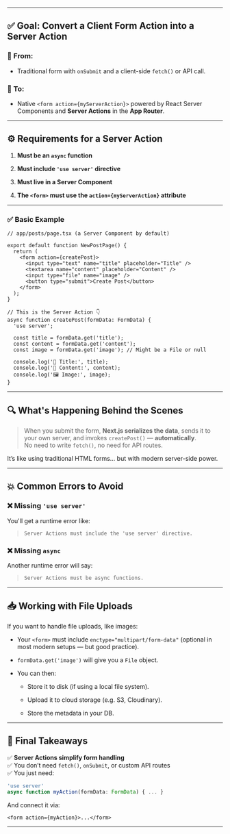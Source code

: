 
---

## ✅ Goal: Convert a **Client Form Action** into a **Server Action**

### 🔁 From:

- Traditional form with `onSubmit` and a client-side `fetch()` or API call.
    

### 🔄 To:

- Native `<form action={myServerAction}>` powered by React Server Components and **Server Actions** in the **App Router**.
    

---

## ⚙️ Requirements for a Server Action

1. **Must be an `async` function**
    
2. **Must include `'use server'` directive**
    
3. **Must live in a Server Component**
    
4. **The `<form>` must use the `action={myServerAction}` attribute**
    

---

### ✅ Basic Example

```tsx
// app/posts/page.tsx (a Server Component by default)

export default function NewPostPage() {
  return (
    <form action={createPost}>
      <input type="text" name="title" placeholder="Title" />
      <textarea name="content" placeholder="Content" />
      <input type="file" name="image" />
      <button type="submit">Create Post</button>
    </form>
  );
}

// This is the Server Action 👇
async function createPost(formData: FormData) {
  'use server';

  const title = formData.get('title');
  const content = formData.get('content');
  const image = formData.get('image'); // Might be a File or null

  console.log('📝 Title:', title);
  console.log('📄 Content:', content);
  console.log('🖼️ Image:', image);
}
```

---

## 🔍 What's Happening Behind the Scenes

> When you submit the form, **Next.js serializes the data**, sends it to your own server, and invokes `createPost()` — **automatically**.  
> No need to write `fetch()`, no need for API routes.

It’s like using traditional HTML forms… but with modern server-side power.

---

## 💥 Common Errors to Avoid

### ❌ Missing `'use server'`

You'll get a runtime error like:

> `Server Actions must include the 'use server' directive.`

### ❌ Missing `async`

Another runtime error will say:

> `Server Actions must be async functions.`

---

## 📥 Working with File Uploads

If you want to handle file uploads, like images:

- Your `<form>` must include `enctype="multipart/form-data"` (optional in most modern setups — but good practice).
    
- `formData.get('image')` will give you a `File` object.
    
- You can then:
    
    - Store it to disk (if using a local file system).
        
    - Upload it to cloud storage (e.g. S3, Cloudinary).
        
    - Store the metadata in your DB.
        

---

## 🧠 Final Takeaways

✅ **Server Actions simplify form handling**  
✅ You don’t need `fetch()`, `onSubmit`, or custom API routes  
✅ You just need:

```ts
'use server'
async function myAction(formData: FormData) { ... }
```

And connect it via:

```tsx
<form action={myAction}>...</form>
```

---

